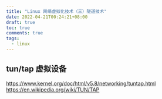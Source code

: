 ```yaml
---
title: "Linux 网络虚拟化技术（三）隧道技术"
date: 2022-04-21T00:24:21+08:00
draft: true
toc: true
comments: true
tags:
  - linux
---
```


## tun/tap 虚拟设备

https://www.kernel.org/doc/html/v5.8/networking/tuntap.html
https://en.wikipedia.org/wiki/TUN/TAP
